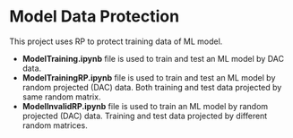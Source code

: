 # Model Data Protection
This project uses RP to protect training data of ML model.
- **ModelTraining.ipynb** file is used to train and test an ML model by DAC data.
- **ModelTrainingRP.ipynb** file is used to train and test an ML model by random projected (DAC) data. Both training and test data projected by same random matrix.
- **ModelInvalidRP.ipynb** file is used to train an ML model by random projected (DAC) data. Training and test data projected by different random matrices.
